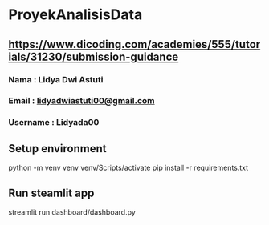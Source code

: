 # ProyekAnalisisData
## https://www.dicoding.com/academies/555/tutorials/31230/submission-guidance

### Nama      : Lidya Dwi Astuti
### Email     : lidyadwiastuti00@gmail.com
### Username  : Lidyada00

## Setup environment
python -m venv venv
venv/Scripts/activate
pip install -r requirements.txt

## Run steamlit app
streamlit run dashboard/dashboard.py
